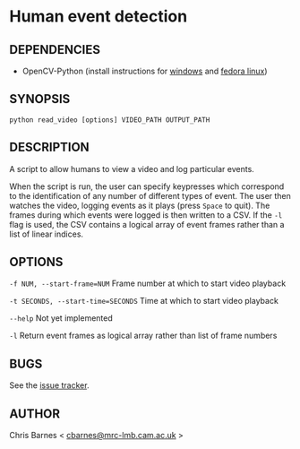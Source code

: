 Human event detection
=====================

## DEPENDENCIES

 - OpenCV-Python (install instructions for [windows](http://docs.opencv.org/trunk/doc/py_tutorials/py_setup/py_setup_in_windows/py_setup_in_windows.html#install-opencv-python-in-windows) and [fedora linux](http://docs.opencv.org/trunk/doc/py_tutorials/py_setup/py_setup_in_fedora/py_setup_in_fedora.html#install-opencv-python-in-fedora))

## SYNOPSIS

`python read_video [options] VIDEO_PATH OUTPUT_PATH`

## DESCRIPTION

A script to allow humans to view a video and log particular events.

When the script is run, the user can specify keypresses which correspond to the identification of any number of different types of event. The user then watches the video, logging events as it plays (press `Space` to quit). The frames during which events were logged is then written to a CSV. If the `-l` flag is used, the CSV contains a logical array of event frames rather than a list of linear indices.

## OPTIONS

`-f NUM, --start-frame=NUM`
Frame number at which to start video playback

`-t SECONDS, --start-time=SECONDS`
Time at which to start video playback 

`--help`
Not yet implemented

`-l`
Return event frames as logical array rather than list of frame numbers

## BUGS

See the [issue tracker](https://github.com/clbarnes/human_event_detection/issues).

## AUTHOR

Chris Barnes < cbarnes@mrc-lmb.cam.ac.uk >